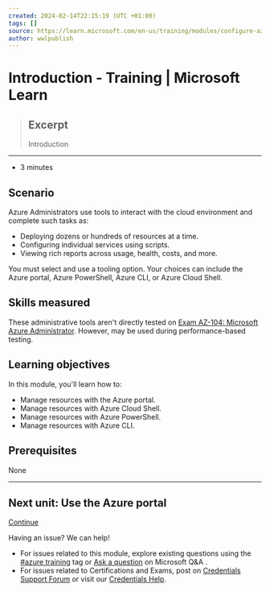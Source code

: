 ```yaml
---
created: 2024-02-14T22:15:19 (UTC +01:00)
tags: []
source: https://learn.microsoft.com/en-us/training/modules/configure-azure-resources-tools/1-introduction
author: wwlpublish
---
```


# Introduction - Training | Microsoft Learn

> ## Excerpt
> Introduction

---
-   3 minutes

## Scenario

Azure Administrators use tools to interact with the cloud environment and complete such tasks as:

-   Deploying dozens or hundreds of resources at a time.
-   Configuring individual services using scripts.
-   Viewing rich reports across usage, health, costs, and more.

You must select and use a tooling option. Your choices can include the Azure portal, Azure PowerShell, Azure CLI, or Azure Cloud Shell.

## Skills measured

These administrative tools aren't directly tested on [Exam AZ-104: Microsoft Azure Administrator](https://learn.microsoft.com/en-us/certifications/exams/az-104). However, may be used during performance-based testing.

## Learning objectives

In this module, you'll learn how to:

-   Manage resources with the Azure portal.
-   Manage resources with Azure Cloud Shell.
-   Manage resources with Azure PowerShell.
-   Manage resources with Azure CLI.

## Prerequisites

None

___

## Next unit: Use the Azure portal

[Continue](https://learn.microsoft.com/en-us/training/modules/configure-azure-resources-tools/2-use-azure-portal/)

Having an issue? We can help!

-   For issues related to this module, explore existing questions using the [#azure training](https://aka.ms/azure-fundamentals-qna) tag or [Ask a question](https://aka.ms/qnaaztraining) on Microsoft Q&A .
-   For issues related to Certifications and Exams, post on [Credentials Support Forum](https://aka.ms/pilot-certifications-forums) or visit our [Credentials Help](https://aka.ms/pilot-cert-help).
